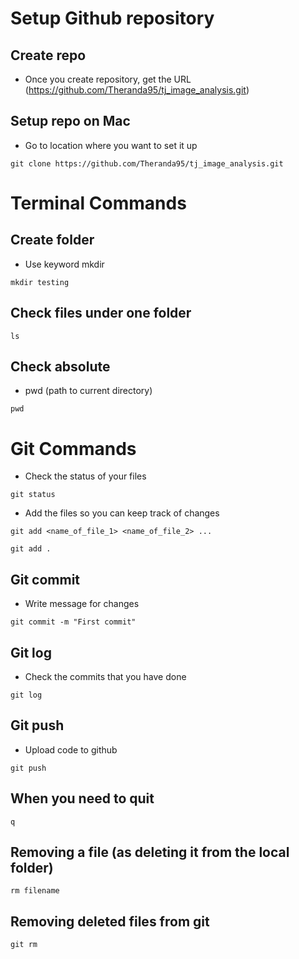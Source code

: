 # Setup Github repository 

## Create repo 
- Once you create repository, get the URL (https://github.com/Theranda95/tj_image_analysis.git)


## Setup repo on Mac
- Go to location where you want to set it up

```
git clone https://github.com/Theranda95/tj_image_analysis.git
```


# Terminal Commands

## Create folder
- Use keyword mkdir 

```
mkdir testing
```


## Check files under one folder
```
ls
```


## Check absolute 
- pwd (path to current directory)
```
pwd
```


# Git Commands

- Check the status of your files

```
git status
```

- Add the files so you can keep track of changes
```
git add <name_of_file_1> <name_of_file_2> ...
```

```
git add .
```


## Git commit 
- Write message for changes 

```
git commit -m "First commit"
```


## Git log
- Check the commits that you have done
```
git log
```


## Git push
- Upload code to github

```
git push
```
## When you need to quit 

```
q
```
## Removing a file (as deleting it from the local folder) 
```
rm filename
```
## Removing deleted files from git 

```
git rm
```

